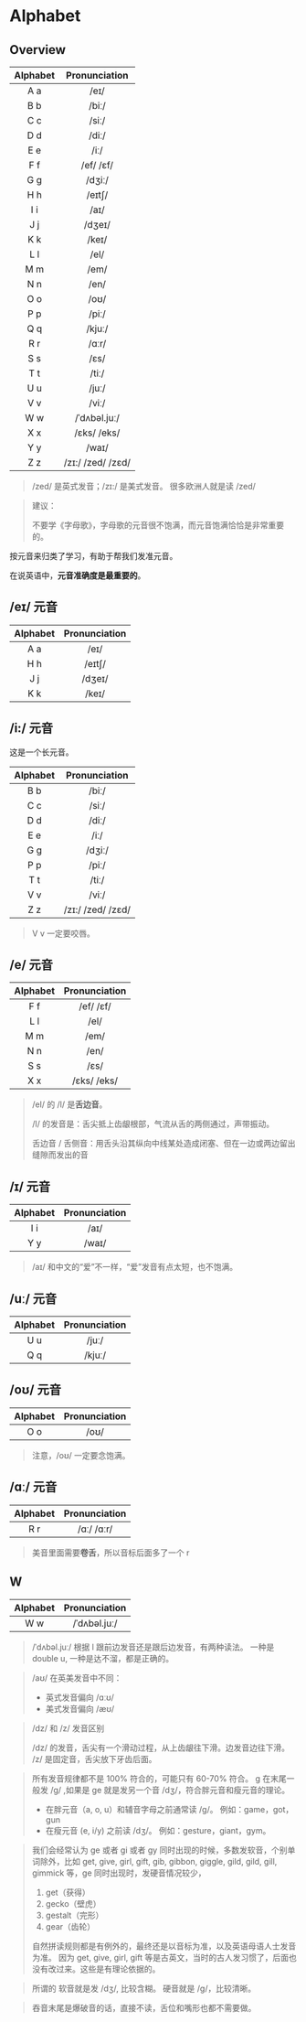 # Alphabet

## Overview

| Alphabet | Pronunciation |
| :---: | :---: |
| A a | /eɪ/ |
| B b | /biː/ |
| C c | /siː/ |
| D d | /diː/ |
| E e | /iː/ |
| F f | /ef/ /ɛf/ |
| G g | /dʒiː/ |
| H h | /eɪtʃ/ |
| I i | /aɪ/ |
| J j | /dʒeɪ/ |
| K k | /keɪ/ |
| L l | /el/ |
| M m | /em/ |
| N n | /en/ |
| O o | /oʊ/ |
| P p | /piː/ |
| Q q | /kjuː/ |
| R r | /ɑːr/ |
| S s | /ɛs/ |
| T t | /tiː/ |
| U u | /juː/ |
| V v | /viː/ |
| W w | /ˈdʌbəl.juː/ |
| X x | /ɛks/ /eks/ |
| Y y | /waɪ/ |
| Z z | /zɪ:/ /zed/ /zɛd/|

> /zed/ 是英式发音；/zɪ:/ 是美式发音。
> 很多欧洲人就是读 /zed/

> 建议：
>
> 不要学《字母歌》，字母歌的元音很不饱满，而元音饱满恰恰是非常重要的。

按元音来归类了学习，有助于帮我们发准元音。

在说英语中，**元音准确度是最重要的**。

## /eɪ/ 元音

| Alphabet | Pronunciation |
| :---: | :---: |
| A a | /eɪ/ |
| H h | /eɪtʃ/ |
| J j | /dʒeɪ/ |
| K k | /keɪ/ |

## /i:/ 元音

这是一个长元音。

| Alphabet | Pronunciation |
| :---: | :---: |
| B b | /biː/ |
| C c | /siː/ |
| D d | /diː/ |
| E e | /iː/ |
| G g | /dʒiː/ |
| P p | /piː/ |
| T t | /tiː/ |
| V v | /viː/ | 
| Z z | /zɪ:/ /zed/ /zɛd/|

> V v 一定要咬唇。

## /e/ 元音

| Alphabet | Pronunciation |
| :---: | :---: |
| F f | /ef/ /ɛf/ |
| L l | /el/ |
| M m | /em/ |
| N n | /en/ |
| S s | /ɛs/ |
| X x | /ɛks/ /eks/ |

> /el/ 的 /l/ 是**舌边音**。
>
> /l/ 的发音是：舌尖抵上齿龈根部，气流从舌的两侧通过，声带振动。 
> 
> 舌边音 / 舌侧音：用舌头沿其纵向中线某处造成闭塞、但在一边或两边留出缝隙而发出的音

## /ɪ/ 元音

| Alphabet | Pronunciation |
| :---: | :---: |
| I i | /aɪ/ |
| Y y | /waɪ/ |

> /aɪ/ 和中文的“爱”不一样，“爱”发音有点太短，也不饱满。

## /uː/ 元音

| Alphabet | Pronunciation |
| :---: | :---: |
| U u | /juː/ |
| Q q | /kjuː/ |

## /oʊ/ 元音

| Alphabet | Pronunciation |
| :---: | :---: |
| O o | /oʊ/ |

> 注意，/oʊ/ 一定要念饱满。

## /ɑː/ 元音

| Alphabet | Pronunciation |
| :---: | :---: |
| R r | /ɑː/ /ɑːr/ |

> 美音里面需要**卷舌**，所以音标后面多了一个 r

## W

| Alphabet | Pronunciation |
| :---: | :---: |
| W w | /ˈdʌbəl.juː/ |

> /ˈdʌbəl.juː/ 根据 l 跟前边发音还是跟后边发音，有两种读法。
> 一种是 double u, 一种是达不溜，都是正确的。


> /aʊ/ 在英美发音中不同：
> 
> - 英式发音偏向 /ɑːʊ/
> - 美式发音偏向 /æʊ/

> /dz/ 和 /z/ 发音区别
>
> /dz/ 的发音，舌尖有一个滑动过程，从上齿龈往下滑。边发音边往下滑。
> /z/ 是固定音，舌尖放下牙齿后面。

> 所有发音规律都不是 100% 符合的，可能只有 60-70% 符合。
> g 在末尾一般发 /g/ ,如果是 ge 就是发另一个音 /dʒ/，符合胖元音和瘦元音的理论。
> - 在胖元音（a, o, u）和辅音字母之前通常读 /g/。
> 例如：game，got， gun
> - 在瘦元音 (e, i/y) 之前读 /dʒ/。
> 例如：gesture，giant，gym。

> 我们会经常认为 ge 或者 gi 或者 gy 同时出现的时候，多数发软音，个别单词除外，比如 get, give, girl, gift, gib, gibbon, giggle, gild, gild, gill, gimmick 等，ge 同时出现时，发硬音情况较少，
> 1. get（获得）
> 2. gecko（壁虎）
> 3. gestalt（完形）
> 4. gear（齿轮）
> 
> 自然拼读规则都是有例外的，最终还是以音标为准，以及英语母语人士发音为准。
> 因为 get, give, girl, gift 等是古英文，当时的古人发习惯了，后面也没有改过来。这些是有理论依据的。

> 所谓的
> 软音就是发 /dʒ/, 比较含糊。
> 硬音就是 /g/，比较清晰。

> 吞音末尾是爆破音的话，直接不读，舌位和嘴形也都不需要做。


